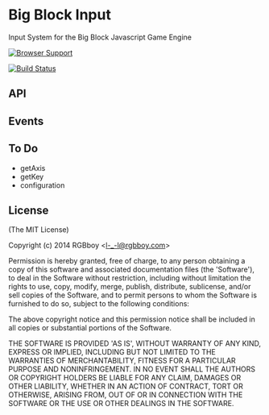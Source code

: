# Big Block Input

Input System for the Big Block Javascript Game Engine

[![Browser Support](https://ci.testling.com/rgbboy/big-block-input.png)
](https://ci.testling.com/RGBboy/big-block-input)

[![Build Status](https://secure.travis-ci.org/RGBboy/big-block-input.png)](http://travis-ci.org/RGBboy/big-block-input)

## API



## Events



## To Do

* getAxis
* getKey
* configuration

## License 

(The MIT License)

Copyright (c) 2014 RGBboy &lt;l-_-l@rgbboy.com&gt;

Permission is hereby granted, free of charge, to any person obtaining
a copy of this software and associated documentation files (the
'Software'), to deal in the Software without restriction, including
without limitation the rights to use, copy, modify, merge, publish,
distribute, sublicense, and/or sell copies of the Software, and to
permit persons to whom the Software is furnished to do so, subject to
the following conditions:

The above copyright notice and this permission notice shall be
included in all copies or substantial portions of the Software.

THE SOFTWARE IS PROVIDED 'AS IS', WITHOUT WARRANTY OF ANY KIND,
EXPRESS OR IMPLIED, INCLUDING BUT NOT LIMITED TO THE WARRANTIES OF
MERCHANTABILITY, FITNESS FOR A PARTICULAR PURPOSE AND NONINFRINGEMENT.
IN NO EVENT SHALL THE AUTHORS OR COPYRIGHT HOLDERS BE LIABLE FOR ANY
CLAIM, DAMAGES OR OTHER LIABILITY, WHETHER IN AN ACTION OF CONTRACT,
TORT OR OTHERWISE, ARISING FROM, OUT OF OR IN CONNECTION WITH THE
SOFTWARE OR THE USE OR OTHER DEALINGS IN THE SOFTWARE.